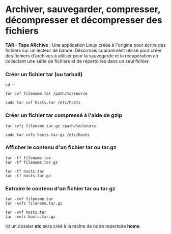 # Archiver, sauvegarder, compresser, décompresser et décompresser des fichiers

**TAR - Tape ARchive** : Une application Linux créée à l'origine pour écrire des fichiers sur un lecteur de bande. Désormais couramment utilisé pour créer des fichiers d'archives à utiliser pour la sauvegarde et la récupération en collectant une série de fichiers et de répertoires dans un seul fichier.

### Créer un fichier tar (ou tarball)

```
cd ~
```

```
tar cvf filename.tar /path/to/source
```

```
sudo tar cvf hosts.tar /etc/hosts 
```

### Créer un fichier tar compressé à l'aide de gzip

```
tar cvfz filename.tar.gz /path/to/source
```

```
sudo tar cvfz hosts.tar.gz /etc/hosts
```

### Afficher le contenu d'un fichier tar ou tar.gz

```
tar -tf filename.tar
tar -tf filename.tar.gz
```

```
tar -tf hosts.tar
tar -tf hosts.tar.gz
```

### Extraire le contenu d'un fichier tar ou tar.gz

```
tar -xvf filename.tar
tar -xvfz filename.tar.gz
```

```
tar -xvf hosts.tar
tar -xvfz hosts.tar.gz
```

Ici un dossier **etc** sera créé à la racine de notre repertoire **home**.